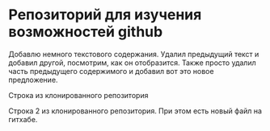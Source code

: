 # Репозиторий для изучения возможностей github

Добавлю немного текстового содержания. 
Удалил предыдущий текст и добавил другой, посмотрим, как он отобразится.
Также просто удалил часть предыдущего содержимого и добавил вот это новое предложение.

Строка из клонированного репозитория

Строка 2 из клонированного репозитория. При этом есть новый файл на гитхабе.